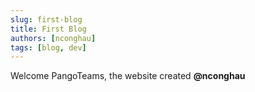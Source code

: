 ```yaml
---
slug: first-blog
title: First Blog
authors: [nconghau]
tags: [blog, dev]
---
```


Welcome PangoTeams, the website created **@nconghau**

